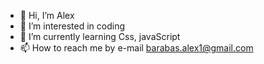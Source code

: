 - 👋 Hi, I’m Alex 
- 👀 I’m interested in coding
- 🌱 I’m currently learning Css, javaScript
- 📫 How to reach me by e-mail barabas.alex1@gmail.com

<!---
Hemskyy/Hemskyy is a ✨ special ✨ repository because its `README.md` (this file) appears on your GitHub profile.
You can click the Preview link to take a look at your changes.
--->
